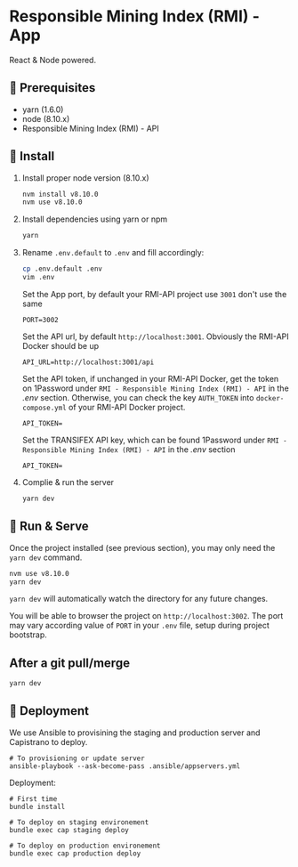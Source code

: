# Responsible Mining Index (RMI) - App
React & Node powered.

## 🔧 Prerequisites

* yarn (1.6.0)
* node (8.10.x)
* Responsible Mining Index (RMI) - API

## 🚛 Install

1. Install proper node version (8.10.x)

    ```bash
    nvm install v8.10.0
    nvm use v8.10.0
    ```

1. Install dependencies using yarn or npm

    ```bash
    yarn
    ```

1. Rename `.env.default` to `.env` and fill accordingly:

    ```bash
    cp .env.default .env
    vim .env
    ```
   
    Set the App port, by default your RMI-API project use `3001` don't use the same
    ```
    PORT=3002
    ```
   
    Set the API url, by default `http://localhost:3001`. Obviously the RMI-API Docker should be up

    ```
    API_URL=http://localhost:3001/api
    ```
   
    Set the API token, if unchanged in your RMI-API Docker, get the token on 1Password under `RMI - Responsible Mining Index (RMI) - API` in the *.env* section. Otherwise, you can check the key `AUTH_TOKEN` into `docker-compose.yml` of your RMI-API Docker project.

    ```
    API_TOKEN=
    ```
   
    Set the TRANSIFEX API key, which can be found 1Password under `RMI - Responsible Mining Index (RMI) - API` in the *.env* section

    ```
    API_TOKEN=
    ```

1. Complie & run the server

    ```bash
    yarn dev
    ```
   
## 🏃 Run & Serve

Once the project installed (see previous section), you may only need the `yarn dev` command.

```bash
nvm use v8.10.0
yarn dev
```

`yarn dev` will automatically watch the directory for any future changes.

You will be able to browser the project on `http://localhost:3002`. 
The port may vary according value of `PORT` in your `.env` file, setup during project bootstrap.

## After a git pull/merge

```bash
yarn dev
```

## 🚀 Deployment

We use Ansible to provisining the staging and production server and Capistrano to deploy.

```
# To provisioning or update server
ansible-playbook --ask-become-pass .ansible/appservers.yml
```

Deployment:

```
# First time
bundle install

# To deploy on staging environement
bundle exec cap staging deploy

# To deploy on production environement
bundle exec cap production deploy

```
